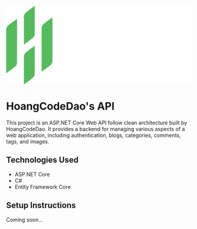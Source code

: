![My Image](./hoangcodedao-logo-long-white.png "This is my logo")
# HoangCodeDao's API

This project is an ASP.NET Core Web API follow clean architecture built by HoangCodeDao. It provides a backend for managing various aspects of a web application, including authentication, blogs, categories, comments, tags, and images.

## Technologies Used

*   ASP.NET Core
*   C#
*   Entity Framework Core

## Setup Instructions

Coming soon...
